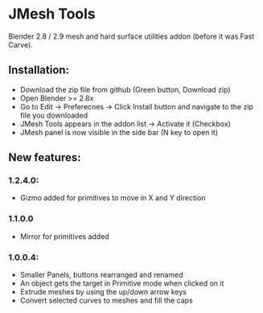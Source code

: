 # JMesh Tools
Blender 2.8 / 2.9 mesh and hard surface utilities addon (before it was Fast Carve).

## Installation:

* Download the zip file from github (Green button, Download zip)
* Open Blender >= 2.8x
* Go to Edit -> Preferecnes -> Click Install button and navigate to the zip file you downloaded
* JMesh Tools appears in the addon list -> Activate it (Checkbox)
* JMesh panel is now visible in the side bar (N key to open it)

## New features:

### 1.2.4.0:

* Gizmo added for primitives to move in X and Y direction

### 1.1.0.0

* Mirror for primitives added

### 1.0.0.4:

* Smaller Panels, buttons rearranged and renamed
* An object gets the target in Primitive mode when clicked on it
* Extrude meshes by using the up/down arrow keys
* Convert selected curves to meshes and fill the caps
